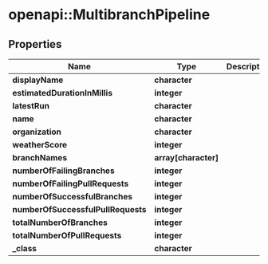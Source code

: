 # openapi::MultibranchPipeline


## Properties
Name | Type | Description | Notes
------------ | ------------- | ------------- | -------------
**displayName** | **character** |  | [optional] 
**estimatedDurationInMillis** | **integer** |  | [optional] 
**latestRun** | **character** |  | [optional] 
**name** | **character** |  | [optional] 
**organization** | **character** |  | [optional] 
**weatherScore** | **integer** |  | [optional] 
**branchNames** | **array[character]** |  | [optional] 
**numberOfFailingBranches** | **integer** |  | [optional] 
**numberOfFailingPullRequests** | **integer** |  | [optional] 
**numberOfSuccessfulBranches** | **integer** |  | [optional] 
**numberOfSuccessfulPullRequests** | **integer** |  | [optional] 
**totalNumberOfBranches** | **integer** |  | [optional] 
**totalNumberOfPullRequests** | **integer** |  | [optional] 
**_class** | **character** |  | [optional] 


